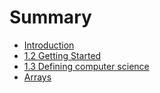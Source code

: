 # Summary

* [Introduction](README.md)
* [1.2 Getting Started](12_getting_started.md)
* [1.3 Defining computer science](13_defining_computer_science.md)
* [Arrays](chapter1.md)

